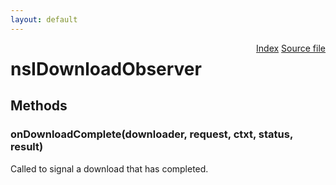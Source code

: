 ```yaml
---
layout: default
---
```

<div class='links' style='float:right'><a href="../index.html">Index</a>
<a href="http://dxr.mozilla.org/mozilla-central/source/netwerk/base/public/nsIDownloader.idl">Source file</a>
</div>

# nsIDownloadObserver #

## Methods ##

### onDownloadComplete(downloader, request, ctxt, status, result) ###
  
Called to signal a download that has completed.  
  
